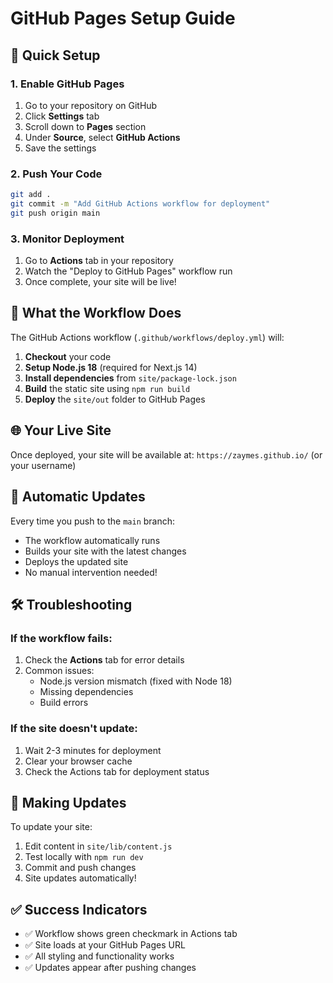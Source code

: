 # GitHub Pages Setup Guide

## 🚀 Quick Setup

### 1. Enable GitHub Pages
1. Go to your repository on GitHub
2. Click **Settings** tab
3. Scroll down to **Pages** section
4. Under **Source**, select **GitHub Actions**
5. Save the settings

### 2. Push Your Code
```bash
git add .
git commit -m "Add GitHub Actions workflow for deployment"
git push origin main
```

### 3. Monitor Deployment
1. Go to **Actions** tab in your repository
2. Watch the "Deploy to GitHub Pages" workflow run
3. Once complete, your site will be live!

## 🔧 What the Workflow Does

The GitHub Actions workflow (`.github/workflows/deploy.yml`) will:

1. **Checkout** your code
2. **Setup Node.js 18** (required for Next.js 14)
3. **Install dependencies** from `site/package-lock.json`
4. **Build** the static site using `npm run build`
5. **Deploy** the `site/out` folder to GitHub Pages

## 🌐 Your Live Site

Once deployed, your site will be available at:
`https://zaymes.github.io/` (or your username)

## 🔄 Automatic Updates

Every time you push to the `main` branch:
- The workflow automatically runs
- Builds your site with the latest changes
- Deploys the updated site
- No manual intervention needed!

## 🛠️ Troubleshooting

### If the workflow fails:
1. Check the **Actions** tab for error details
2. Common issues:
   - Node.js version mismatch (fixed with Node 18)
   - Missing dependencies
   - Build errors

### If the site doesn't update:
1. Wait 2-3 minutes for deployment
2. Clear your browser cache
3. Check the Actions tab for deployment status

## 📝 Making Updates

To update your site:
1. Edit content in `site/lib/content.js`
2. Test locally with `npm run dev`
3. Commit and push changes
4. Site updates automatically!

## ✅ Success Indicators

- ✅ Workflow shows green checkmark in Actions tab
- ✅ Site loads at your GitHub Pages URL
- ✅ All styling and functionality works
- ✅ Updates appear after pushing changes
